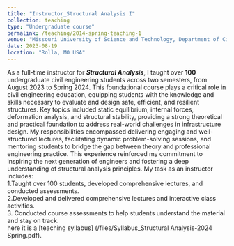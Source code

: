 ```yaml
---
title: "Instructor_Structural Analysis I"
collection: teaching
type: "Undergraduate course"
permalink: /teaching/2014-spring-teaching-1
venue: "Missouri University of Science and Technology, Department of Civil, Architectural and Environmental Engineering"
date: 2023-08-19
location: "Rolla, MO USA"
---
```


As a full-time instructor for **_Structural Analysis_**, I taught over **100** undergraduate civil engineering students across two semesters, from August 2023 to Spring 2024. This foundational course plays a critical role in civil engineering education, equipping students with the knowledge and skills necessary to evaluate and design safe, efficient, and resilient structures.
Key topics included static equilibrium, internal forces, deformation analysis, and structural stability, providing a strong theoretical and practical foundation to address real-world challenges in infrastructure design. My responsibilities encompassed delivering engaging and well-structured lectures, facilitating dynamic problem-solving sessions, and mentoring students to bridge the gap between theory and professional engineering practice. This experience reinforced my commitment to inspiring the next generation of engineers and fostering a deep understanding of structural analysis principles. My task as an instructor includes:<br/>
  1.Taught over 100 students, developed comprehensive lectures, and conducted assessments. <br/>
  2.Developed and delivered comprehensive lectures and interactive class activities.<br/>
  3. Conducted course assessments to help students understand the material and stay on track.<br/>
  here it is a [teaching syllabus] (/files/Syllabus_Structural Analysis-2024 Spring.pdf).
